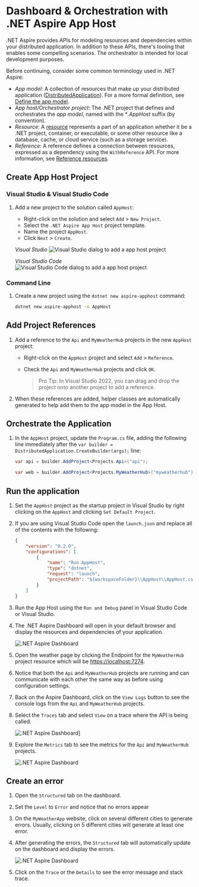 # Dashboard & Orchestration with .NET Aspire App Host

.NET Aspire provides APIs for modeling resources and dependencies within your distributed application. In addition to these APIs, there's tooling that enables some compelling scenarios. The orchestrator is intended for local development purposes.

Before continuing, consider some common terminology used in .NET Aspire:

- *App model*: A collection of resources that make up your distributed application ([DistributedApplication](https://learn.microsoft.com/dotnet/api/aspire.hosting.distributedapplication)). For a more formal definition, see [Define the app model](https://learn.microsoft.com/dotnet/aspire/fundamentals/app-host-overview?tabs=docker#define-the-app-model).
- *App host/Orchestrator project*: The .NET project that defines and orchestrates the *app model*, named with the **.AppHost* suffix (by convention).
- *Resource*: A [resource](https://learn.microsoft.com/dotnet/aspire/fundamentals/app-host-overview?tabs=docker#built-in-resource-types) represents a part of an application whether it be a .NET project, container, or executable, or some other resource like a database, cache, or cloud service (such as a storage service).
- *Reference*: A reference defines a connection between resources, expressed as a dependency using the `WithReference` API. For more information, see [Reference resources](https://learn.microsoft.com/dotnet/aspire/fundamentals/app-host-overview?tabs=docker#reference-resources).

## Create App Host Project

### Visual Studio & Visual Studio Code

1. Add a new project to the solution called `AppHost`:
   - Right-click on the solution and select `Add` > `New Project`.
   - Select the `.NET Aspire App Host` project template.
   - Name the project `AppHost`.
   - Click `Next` > `Create`.

    *Visual Studio*
    ![Visual Studio dialog to add a app host project](./media/vs-add-apphost.png)

    *Visual Studio Code*
    ![Visual Studio Code dialog to add a app host project](./media/vsc-add-apphost.png)

### Command Line

1. Create a new project using the `dotnet new aspire-apphost` command:

    ```bash
    dotnet new aspire-apphost -n AppHost
    ```

## Add Project References

1. Add a reference to the `Api` and `MyWeatherHub` projects in the new `AppHost` project:
   - Right-click on the `AppHost` project and select `Add` > `Reference`.
   - Check the `Api` and `MyWeatherHub` projects and click `OK`.

     > Pro Tip: In Visual Studio 2022, you can drag and drop the project onto another project to add a reference.

1. When these references are added, helper classes are automatically generated to help add them to the app model in the App Host.

## Orchestrate the Application

1. In the `AppHost` project, update the `Program.cs` file, adding the following line immediately after the `var builder = DistributedApplication.CreateBuilder(args);` line:

    ```csharp
    var api = builder.AddProject<Projects.Api>("api");

    var web = builder.AddProject<Projects.MyWeatherHub>("myweatherhub");
    ```

## Run the application

1. Set the `AppHost` project as the startup project in Visual Studio by right clicking on the `AppHost` and clicking `Set Default Project`.
1. If you are using Visual Studio Code open the `launch.json` and replace all of the contents with the following:

    ```json
    {
        "version": "0.2.0",
        "configurations": [
            {
                "name": "Run AppHost",
                "type": "dotnet",
                "request": "launch",
                "projectPath": "${workspaceFolder}\\AppHost\\AppHost.csproj"
            }
        ]
    }
    ```

1. Run the App Host using the `Run and Debug` panel in Visual Studio Code or Visual Studio.
1. The .NET Aspire Dashboard will open in your default browser and display the resources and dependencies of your application.

    ![.NET Aspire Dashboard](./media/dashboard.png)

1. Open the weather page by clicking the Endpoint for the `MyWeatherHub` project resource which will be [https://localhost:7274](https://localhost:7274).
1. Notice that both the `Api` and `MyWeatherHub` projects are running and can communicate with each other the same way as before using configuration settings.
1. Back on the Aspire Dashboard, click on the `View Logs` button to see the console logs from the `Api` and `MyWeatherHub` projects.
1. Select the `Traces` tab and select `View` on a trace where the API is being called.

    ![.NET Aspire Dashboard](./media/dashboard-trace.png)]

1. Explore the `Metrics` tab to see the metrics for the `Api` and `MyWeatherHub` projects.

    ![.NET Aspire Dashboard](./media/dashboard-metrics.png)

## Create an error

1. Open the `Structured` tab on the dashboard.
1. Set the `Level` to `Error` and notice that no errors appear
1. On the `MyWeatherApp` website, click on several different cities to generate errors. Usually, clicking on 5 different cities will generate at least one error.
1. After generating the errors, the `Structured` tab will automatically update on the dashboard and display the errors.

    ![.NET Aspire Dashboard](./media/dashboard-error.png)

1. Click on the `Trace` or the `Details` to see the error message and stack trace.
